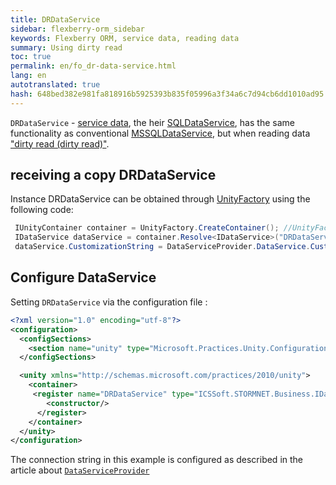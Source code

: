 ```yaml
---
title: DRDataService
sidebar: flexberry-orm_sidebar
keywords: Flexberry ORM, service data, reading data
summary: Using dirty read
toc: true
permalink: en/fo_dr-data-service.html
lang: en
autotranslated: true
hash: 648bed382e981fa818916b5925393b835f05996a3f34a6c7d94cb6dd1010ad95
---
```


`DRDataService` - [service data](fo_data-service.html), the heir [SQLDataService](fo_sql-data-service.html), has the same functionality as conventional [MSSQLDataService](fo_mssql-data-service.html), but when reading data ["dirty read (dirty read)"](http://msdn.microsoft.com/ru-ru/library/ms173763.aspx).

## receiving a copy DRDataService

Instance DRDataService can be obtained through [UnityFactory](fo_unity-factory.html) using the following code:

```csharp
 IUnityContainer container = UnityFactory.CreateContainer(); //UnityFactory is deprecated. Inject IUnityContainer (or IServiceProvider) instead.
 IDataService dataService = container.Resolve<IDataService>("DRDataService");
 dataService.CustomizationString = DataServiceProvider.DataService.CustomizationString; // DataServiceProvider is deprecated; inject IDataService instead
```

## Configure DataService

Setting `DRDataService` via the configuration file :

```xml
<?xml version="1.0" encoding="utf-8"?>
<configuration>
  <configSections>
    <section name="unity" type="Microsoft.Practices.Unity.Configuration.UnityConfigurationSection, Microsoft.Practices.Unity.Configuration"/>
  </configSections>

  <unity xmlns="http://schemas.microsoft.com/practices/2010/unity">
    <container>
     <register name="DRDataService" type="ICSSoft.STORMNET.Business.IDataService, ICSSoft.STORMNET.Business" mapTo="ICSSoft.STORMNET.Business.DRDataService, ICSSoft.STORMNET.Business.MSSQLDataService">
        <constructor/>
      </register>
    </container>
  </unity>
</configuration>
```

The connection string in this example is configured as described in the article about [`DataServiceProvider`](fo_ds-provider.html)



